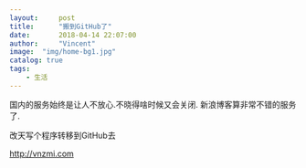 ```yaml
---
layout:     post
title:      "搬到GitHub了"
date:       2018-04-14 22:07:00
author:     "Vincent"
image:  "img/home-bg1.jpg"
catalog: true
tags:
    - 生活
---
```



国内的服务始终是让人不放心.不晓得啥时候又会关闭. 
新浪博客算非常不错的服务了.

改天写个程序转移到GitHub去

http://vnzmi.com







